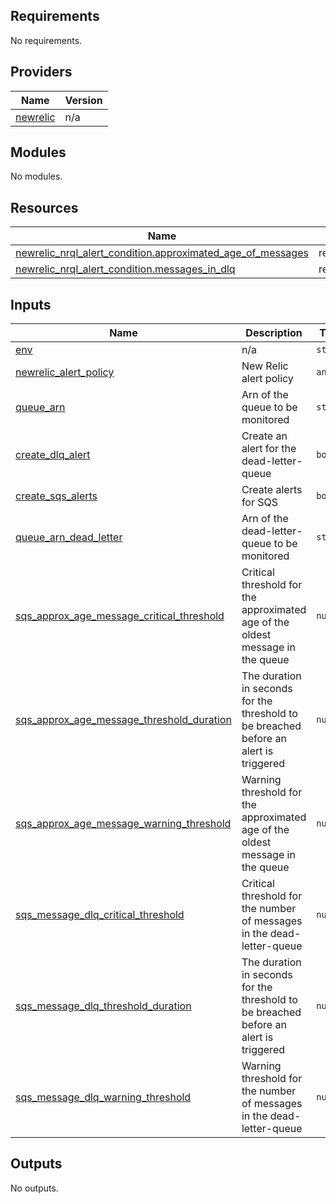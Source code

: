 <!-- BEGIN_TF_DOCS -->
## Requirements

No requirements.

## Providers

| Name | Version |
|------|---------|
| <a name="provider_newrelic"></a> [newrelic](#provider\_newrelic) | n/a |

## Modules

No modules.

## Resources

| Name | Type |
|------|------|
| [newrelic_nrql_alert_condition.approximated_age_of_messages](https://registry.terraform.io/providers/hashicorp/newrelic/latest/docs/resources/nrql_alert_condition) | resource |
| [newrelic_nrql_alert_condition.messages_in_dlq](https://registry.terraform.io/providers/hashicorp/newrelic/latest/docs/resources/nrql_alert_condition) | resource |

## Inputs

| Name | Description | Type | Default | Required |
|------|-------------|------|---------|:--------:|
| <a name="input_env"></a> [env](#input\_env) | n/a | `string` | n/a | yes |
| <a name="input_newrelic_alert_policy"></a> [newrelic\_alert\_policy](#input\_newrelic\_alert\_policy) | New Relic alert policy | `any` | n/a | yes |
| <a name="input_queue_arn"></a> [queue\_arn](#input\_queue\_arn) | Arn of the queue to be monitored | `string` | n/a | yes |
| <a name="input_create_dlq_alert"></a> [create\_dlq\_alert](#input\_create\_dlq\_alert) | Create an alert for the dead-letter-queue | `bool` | `false` | no |
| <a name="input_create_sqs_alerts"></a> [create\_sqs\_alerts](#input\_create\_sqs\_alerts) | Create alerts for SQS | `bool` | `true` | no |
| <a name="input_queue_arn_dead_letter"></a> [queue\_arn\_dead\_letter](#input\_queue\_arn\_dead\_letter) | Arn of the dead-letter-queue to be monitored | `string` | `null` | no |
| <a name="input_sqs_approx_age_message_critical_threshold"></a> [sqs\_approx\_age\_message\_critical\_threshold](#input\_sqs\_approx\_age\_message\_critical\_threshold) | Critical threshold for the approximated age of the oldest message in the queue | `number` | `500000` | no |
| <a name="input_sqs_approx_age_message_threshold_duration"></a> [sqs\_approx\_age\_message\_threshold\_duration](#input\_sqs\_approx\_age\_message\_threshold\_duration) | The duration in seconds for the threshold to be breached before an alert is triggered | `number` | `300` | no |
| <a name="input_sqs_approx_age_message_warning_threshold"></a> [sqs\_approx\_age\_message\_warning\_threshold](#input\_sqs\_approx\_age\_message\_warning\_threshold) | Warning threshold for the approximated age of the oldest message in the queue | `number` | `250000` | no |
| <a name="input_sqs_message_dlq_critical_threshold"></a> [sqs\_message\_dlq\_critical\_threshold](#input\_sqs\_message\_dlq\_critical\_threshold) | Critical threshold for the number of messages in the dead-letter-queue | `number` | `5` | no |
| <a name="input_sqs_message_dlq_threshold_duration"></a> [sqs\_message\_dlq\_threshold\_duration](#input\_sqs\_message\_dlq\_threshold\_duration) | The duration in seconds for the threshold to be breached before an alert is triggered | `number` | `300` | no |
| <a name="input_sqs_message_dlq_warning_threshold"></a> [sqs\_message\_dlq\_warning\_threshold](#input\_sqs\_message\_dlq\_warning\_threshold) | Warning threshold for the number of messages in the dead-letter-queue | `number` | `1` | no |

## Outputs

No outputs.
<!-- END_TF_DOCS -->